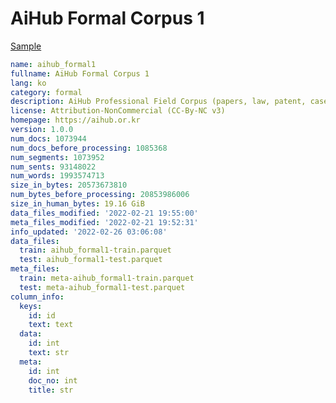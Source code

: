 # AiHub Formal Corpus 1
 
[Sample](../sample/aihub_formal1.txt)
 
<!-- MARKDOWN-AUTO-DOCS:START (CODE:src=../../../ekorpkit/resources/corpora/aihub_formal1.yaml) -->
<!-- The below code snippet is automatically added from ../../../ekorpkit/resources/corpora/aihub_formal1.yaml -->
```yaml
name: aihub_formal1
fullname: AiHub Formal Corpus 1
lang: ko
category: formal
description: AiHub Professional Field Corpus (papers, law, patent, case, etc.)
license: Attribution-NonCommercial (CC-By-NC v3)
homepage: https://aihub.or.kr
version: 1.0.0
num_docs: 1073944
num_docs_before_processing: 1085368
num_segments: 1073952
num_sents: 93148022
num_words: 1993574713
size_in_bytes: 20573673810
num_bytes_before_processing: 20853986006
size_in_human_bytes: 19.16 GiB
data_files_modified: '2022-02-21 19:55:00'
meta_files_modified: '2022-02-21 19:52:31'
info_updated: '2022-02-26 03:06:08'
data_files:
  train: aihub_formal1-train.parquet
  test: aihub_formal1-test.parquet
meta_files:
  train: meta-aihub_formal1-train.parquet
  test: meta-aihub_formal1-test.parquet
column_info:
  keys:
    id: id
    text: text
  data:
    id: int
    text: str
  meta:
    id: int
    doc_no: int
    title: str
```
<!-- MARKDOWN-AUTO-DOCS:END -->
